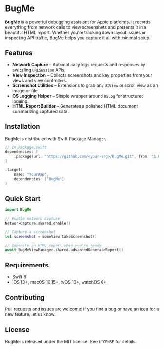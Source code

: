 # BugMe

**BugMe** is a powerful debugging assistant for Apple platforms. It records everything from network calls to view screenshots and presents it in a beautiful HTML report. Whether you're tracking down layout issues or inspecting API traffic, BugMe helps you capture it all with minimal setup.

## Features

- **Network Capture** – Automatically logs requests and responses by swizzling `URLSession` APIs.
- **View Inspection** – Collects screenshots and key properties from your views and view controllers.
- **Screenshot Utilities** – Extensions to grab any `UIView` or scroll view as an image or file.
- **OS Logging Helper** – Simple wrapper around `OSLog` for structured logging.
- **HTML Report Builder** – Generates a polished HTML document summarizing captured data.

## Installation

BugMe is distributed with Swift Package Manager.

```swift
// In Package.swift
dependencies: [
    .package(url: "https://github.com/<your-org>/BugMe.git", from: "1.0.0")
]

.target(
    name: "YourApp",
    dependencies: ["BugMe"]
)
```

## Quick Start

```swift
import BugMe

// Enable network capture
NetworkCapture.shared.enable()

// Capture a screenshot
let screenshot = someView.takeScreenshot()

// Generate an HTML report when you're ready
await BugMeViewManager.shared.advancedGenerateReport()
```

## Requirements

- Swift 6
- iOS 13+, macOS 10.15+, tvOS 13+, watchOS 6+

## Contributing

Pull requests and issues are welcome! If you find a bug or have an idea for a new feature, let us know.

## License

BugMe is released under the MIT license. See `LICENSE` for details.
